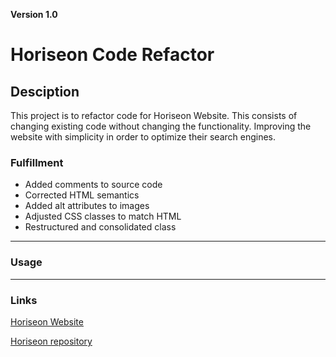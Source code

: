 **Version 1.0**  

# Horiseon Code Refactor  
 

## Desciption  


This project is to refactor code for Horiseon Website. This consists of changing existing code without changing the functionality. Improving the website with simplicity in order to optimize their search engines.  

### Fulfillment
* Added comments to source code
* Corrected HTML semantics
* Added alt attributes to images  
* Adjusted CSS classes to match HTML
* Restructured and consolidated class
 

- - -   

### Usage  



 

- - -  

### Links  
 

[Horiseon Website](https://bvenant.github.io/horiseon/)  

[Horiseon repository](https://github.com/bvenant/horiseon.git)  

